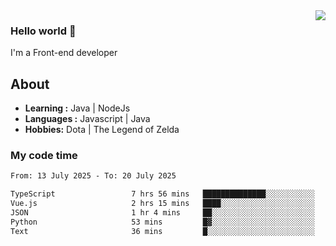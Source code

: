 <img align='right' src="https://github-readme-stats.vercel.app/api?username=jumodada&show_icons=true&theme=vue">

### Hello world 👋

I'm a Front-end developer 
    
## About
-  **Learning :** Java | NodeJs
-  **Languages :** Javascript | Java
-  **Hobbies:** Dota | The Legend of Zelda

### My code time

<!--START_SECTION:waka-->

```txt
From: 13 July 2025 - To: 20 July 2025

TypeScript                 7 hrs 56 mins   ██████████████░░░░░░░░░░░   56.44 %
Vue.js                     2 hrs 15 mins   ████░░░░░░░░░░░░░░░░░░░░░   16.05 %
JSON                       1 hr 4 mins     ██░░░░░░░░░░░░░░░░░░░░░░░   07.65 %
Python                     53 mins         █▓░░░░░░░░░░░░░░░░░░░░░░░   06.32 %
Text                       36 mins         █░░░░░░░░░░░░░░░░░░░░░░░░   04.37 %
```

<!--END_SECTION:waka-->

